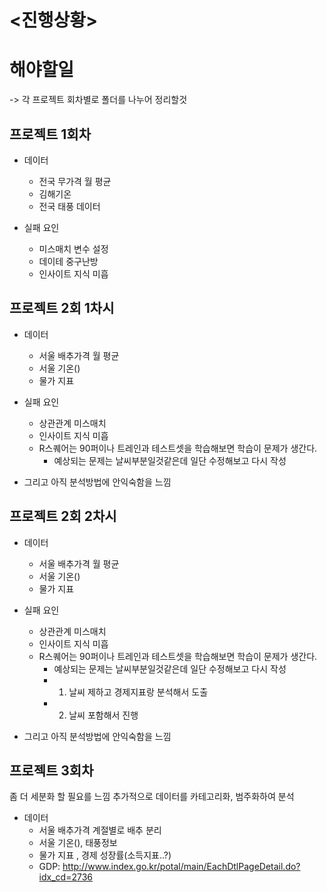 # <진행상황> 

# 해야할일 
-> 각 프로젝트 회차별로 폴더를 나누어 정리할것 
## 프로젝트 1회차 

- 데이터 
    - 전국 무가격 월 평균 
    - 김해기온 
    - 전국 태풍 데이터 

- 실패 요인 
    - 미스매치 변수 설정 
    - 데이테 중구난방
    - 인사이트 지식 미흡 

## 프로젝트 2회 1차시

- 데이터 
    - 서울 배추가격 월 평균 
    - 서울 기온() 
    - 물가 지표 

- 실패 요인 
    - 상관관계 미스매치 
    - 인사이트 지식 미흡 
    - R스퀘어는 90퍼이나 트레인과 테스트셋을 학습해보면 학습이 문제가 생간다. 
        - 예상되는 문제는 날씨부분일것같은데 일단 수정해보고 다시 작성

- 그리고 아직 분석방법에 안익숙함을 느낌 

## 프로젝트 2회 2차시  

- 데이터 
    - 서울 배추가격 월 평균 
    - 서울 기온() 
    - 물가 지표 

- 실패 요인 
    - 상관관계 미스매치 
    - 인사이트 지식 미흡 
    - R스퀘어는 90퍼이나 트레인과 테스트셋을 학습해보면 학습이 문제가 생간다. 
        - 예상되는 문제는 날씨부분일것같은데 일단 수정해보고 다시 작성
        - 1. 날씨 제하고 경제지표랑 분석해서 도출 
        - 2. 날씨 포함해서 진행 

- 그리고 아직 분석방법에 안익숙함을 느낌 

## 프로젝트 3회차 

좀 더 세분화 할 필요를 느낌 
추가적으로 데이터를 카테고리화, 범주화하여 분석 

- 데이터 
    - 서울 배추가격 계절별로 배추 분리 
    - 서울 기온(), 태풍정보 
    - 물가 지표 , 경제 성장률(소득지표..?)
    - GDP: <http://www.index.go.kr/potal/main/EachDtlPageDetail.do?idx_cd=2736>
